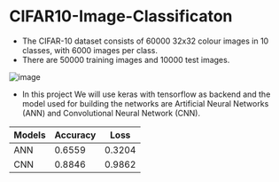 # CIFAR10-Image-Classificaton

* The CIFAR-10 dataset consists of 60000 32x32 colour images in 10 classes, with 6000 images per class.
* There are 50000 training images and 10000 test images.

![image](https://user-images.githubusercontent.com/75809224/152293672-fc3c534f-527c-480e-92d2-24587d00b16c.png)

* In this project We will use keras with tensorflow as backend and the model used for building the networks are Artificial Neural Networks (ANN) and Convolutional Neural Network (CNN).


|  Models   |  Accuracy  |   Loss    |
| --------- | ---------- | --------  |
| ANN       |  0.6559    |  0.3204   | 
| CNN       |  0.8846    |  0.9862   | 
